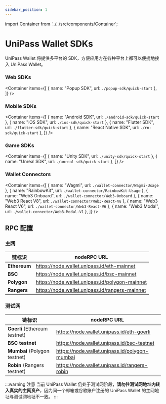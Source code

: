 ```yaml
---
sidebar_position: 1
---
```


import Container from '../../src/components/Container';

# UniPass Wallet SDKs

UniPass Wallet 将提供多平台的 SDK，方便应用方在各种平台上都可以便捷地接入 UniPass Wallet。

### Web SDKs
<Container
items={[
    {
    name: "Popup SDK",
    url: `./popup-sdk/quick-start`
    },
    ]}
/>

### Mobile SDKs
<Container
items={[
    {
    name: "Android SDK",
    url: `./android-sdk/quick-start`
    },
    {
    name: "iOS SDK",
    url: `./ios-sdk/quick-start`
    },
    {
    name: "Flutter SDK",
    url: `./flutter-sdk/quick-start`
    },
    {
    name: "React Native SDK",
    url: `./rn-sdk/quick-start`
    },
    ]}
/>

### Game SDKs
<Container
items={[
    {
    name: "Unity SDK",
    url: `./unity-sdk/quick-start`
    },
    {
    name: "Unreal SDK",
    url: `./unreal-sdk/quick-start`
    },
    ]}
/>

### Wallet Connectors
<Container
items={[
    {
    name: "Wagmi",
    url: `./wallet-connector/Wagmi-Usage`
    },
    {
    name: "RainbowKit",
    url: `./wallet-connector/RainbowKit-Usage`
    },
    {
    name: "Web3 Onboard",
    url: `./wallet-connector/Web3-Onboard`
    },
    {
    name: "Web3 React V8",
    url: `./wallet-connector/Web3-React-V8`
    },
    {
    name: "Web3 React V6",
    url: `./wallet-connector/Web3-React-V6`
    },
    {
    name: "Web3 Modal",
    url: `./wallet-connector/Web3-Modal-V1`
    },
    ]}
/>

## RPC 配置

### 主网

| 链标识       | nodeRPC URL                                    |
| ------------ | ---------------------------------------------- |
| **Ethereum** | https://node.wallet.unipass.id/eth-mainnet     |
| **BSC**      | https://node.wallet.unipass.id/bsc-mainnet     |
| **Polygon**  | https://node.wallet.unipass.id/polygon-mainnet |
| **Rangers**  | https://node.wallet.unipass.id/rangers-mainnet |

### 测试网

| 链标识                        | nodeRPC URL                                   |
| ----------------------------- | --------------------------------------------- |
| **Goerli** (Ethereum testnet) | https://node.wallet.unipass.id/eth-goerli     |
| **BSC testnet**               | https://node.wallet.unipass.id/bsc-testnet    |
| **Mumbai** (Polygon testnet)  | https://node.wallet.unipass.id/polygon-mumbai |
| **Robin** (Rangers testnet)   | https://node.wallet.unipass.id/rangers-robin  |

:::warning 注意
当前 UniPass Wallet 仍处于测试网阶段，**请勿往测试网地址内转入真实的主网资产**，因为同一个邮箱或谷歌账户注册的 UniPass Wallet 的主网地址与测试网地址不一致。
:::